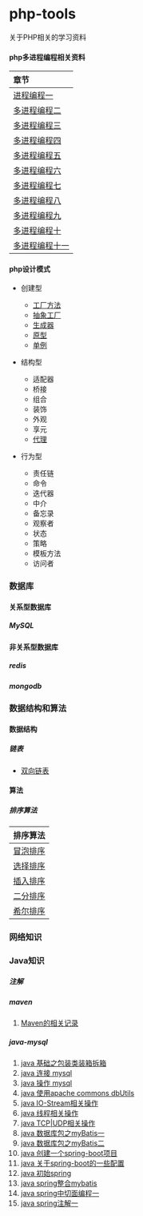 # php-tools
关于PHP相关的学习资料

#### php多进程编程相关资料

|章节|
|:----|
|[进程编程一](./php/process/php-process.md)|
|[多进程编程二](./php/process/php-process2.md)|
|[多进程编程三](./php/process/php-process3.md)|
|[多进程编程四](./php/process/php-process4.md)|
|[多进程编程五](./php/process/php-process5.md)|
|[多进程编程六](./php/process/php-process6.md)|
|[多进程编程七](./php/process/php-process(七).md)|
|[多进程编程八](./php/process/php-process(八).md)|
|[多进程编程九](./php/process/php-process(九).md)|
|[多进程编程十](./php/process/php-process(十).md)|
|[多进程编程十一](./php/process/php-process11.md)|

#### php设计模式

* 创建型
  * [工厂方法](./php/design-patterns/creational-patterns/FactoryMethod.md)
  * [抽象工厂](./php/design-patterns/creational-patterns/abstract-factory.md)
  * [生成器](./php/design-patterns/creational-patterns/builder.md)
  * [原型](./php/design-patterns/creational-patterns/prototype.md)
  * [单例](./php/design-patterns/creational-patterns/singleton.md)

* 结构型
  * 适配器
  * 桥接
  * 组合
  * 装饰
  * 外观
  * 享元
  * [代理](./php/design-patterns/structural-patterns/proxy.md)
  
* 行为型
  * 责任链
  * 命令
  * 迭代器
  * 中介
  * 备忘录
  * 观察者
  * 状态
  * 策略
  * 模板方法
  * 访问者

### 数据库

#### 关系型数据库

##### MySQL

#### 非关系型数据库

##### redis

##### mongodb

### 数据结构和算法

#### 数据结构

##### 链表

* [双向链表](./data-structure-and-algorithm/data-structure/list/linked-list.md)

#### 算法

##### 排序算法

|排序算法|
|:----:|
|[冒泡排序](./data-structure-and-algorithm/algorithm/sort/bubble-sort.md)|
|[选择排序](./data-structure-and-algorithm/algorithm/sort/select-sort.md)|
|[插入排序](./data-structure-and-algorithm/algorithm/sort/insert-sort.md)|
|[二分排序](./data-structure-and-algorithm/algorithm/sort/binary-sort.md)|
|[希尔排序](./data-structure-and-algorithm/algorithm/sort/shell-sort.md)|

### 网络知识


### Java知识

##### 注解
##### maven

1. [Maven的相关记录](./java/maven/maven.md)

##### java-mysql

1. [java 基础之包装类装箱拆箱](./java/basics/wrappers/Wrappers.md)
2. [java 连接 mysql](./java/mysql/conn.md)
3. [java 操作 mysql](./java/mysql/select.md) 
4. [java 使用apache commons dbUtils](./java/mysql/apache-commons-db-utils.md) 
5. [java IO-Stream相关操作](./java/io/io.md) 
6. [java 线程相关操作](./java/thread-network/Thread.md) 
7. [java TCP|UDP相关操作](./java/thread-network/Network.md) 
8. [java 数据库包之myBatis一](./java/mybatis/mybatis.md) 
9. [java 数据库包之myBatis二](./java/mybatis/mybatis.md) 
10. [java 创建一个spring-boot项目](./java/spring-boot/init-spring-boot/create-spring-boot.md) 
11. [java 关于spring-boot的一些配置](./java/spring-boot/config/spring-boot-config.md) 
12. [java 初始spring](./java/spring/web-mvc/web.md)
13. [java spring整合mybatis](./java/spring/spring-mybatis/spring-mybatis.md)
14. [java spring中切面编程一](./java/spring/aop/aop.md)
15. [java spring注解一](./java/spring/annotation/annotation.md)
